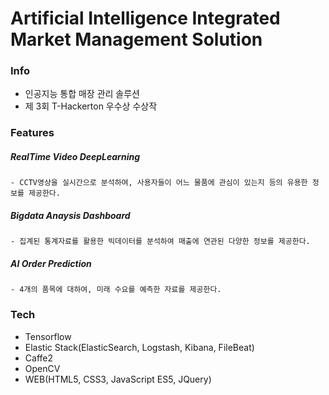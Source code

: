 # Artificial Intelligence Integrated Market Management Solution

### Info
- 인공지능 통합 매장 관리 솔루션
- 제 3회 T-Hackerton 우수상 수상작

### Features
##### RealTime Video DeepLearning
    - CCTV영상을 실시간으로 분석하여, 사용자들이 어느 물품에 관심이 있는지 등의 유용한 정보를 제공한다.
##### Bigdata Anaysis Dashboard
    - 집계된 통계자료를 활용한 빅데이터를 분석하여 매출에 연관된 다양한 정보를 제공한다.
##### AI Order Prediction
    - 4개의 품목에 대하여, 미래 수요를 예측한 자료를 제공한다.
    
### Tech
- Tensorflow
- Elastic Stack(ElasticSearch, Logstash, Kibana, FileBeat)
- Caffe2
- OpenCV
- WEB(HTML5, CSS3, JavaScript ES5, JQuery)
    
